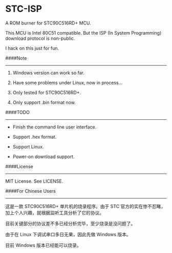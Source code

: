 STC-ISP
=======

A ROM burner for STC90C516RD+ MCU.

This MCU is Intel 80C51 compatible. But the ISP (In System Programming) download protocol is non-public. 

I hack on this just for fun.

####Note
***

1. Windows version can work so far.

2. Have some problems under Linux, now in process...

3. Only tested for STC90C516RD+.

4. Only support .bin format now.


####TODO
***

* Finish the command line user interface.

* Support .hex format.

* Support Linux.

* Power-on download support.

####License
***

MIT License. See LICENSE.


####For Chinese Users
***

这是一款 STC90C516RD+ 单片机的烧录程序。由于 STC 官方的实在惨不忍睹，加上个人兴趣，就根据监听工具分析了它的协议。

目前关键部分的协议差不多已经分析完毕，至少烧录是没问题了。

由于在 Linux 下调试串口多日无果，因此先做 Windows 版本。

目前 Windows 版本已经能可以烧录。